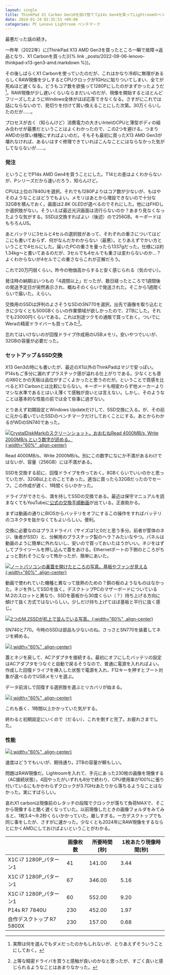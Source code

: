 ```yaml
---
layout: single
title: ThinkPad X1 Carbon Gen10を投げ捨ててp14s Gen4を買ってLightroomのベンチをした話
date: 2024-01-19 02:35:53 +09:00
categories: PC Lenovo Lightroom ベンチマーク
---
```


最悪だった話の続き。

一昨年（2022年）に[ThinkPad X13 AMD Gen3を買ったところ一瞬で故障→返品となり、X1 Carbonを買った]({% link _posts/2022-09-06-lenovo-thinkpad-x13-gen3-amd.markdown %})。

その後しばらくX1 Carbonを使っていたのだが、これはかなり冷却に無理があるらしくRAW現像を少しするとCPUクロックが1GHzに貼りついてしまい、全てが死ぬほど遅くなる。どうもコア数を欲張って1280Pにしたのがまずかったようだ[^1]。RAW現像が少し遅いくらいならまだいいのだが、現像を開始するとほとんどフリーズしたようにWindows全体がほぼ応答できなくなる。さすがにこれでは話にならないので、見切りを付けて買い換えることにした次第。30万くらいしたのだが……。

プロセスが古く（知らんけど）消費電力の大きいIntelのCPUと薄型ボディの組み合わせが最悪だということはよくわかったので、この2つを避ける。つまりAMDの分厚い機種にすればよいのだ。そもそも最初に買ったX13 AMD Gen3が壊れなければ、あるいはすぐ修理できていればこんなことにはならなかった気がしてならないが……。

### 発注

ということでP14s AMD Gen4を買うことにした。T14との差はよくわからないが、Pシリーズだから速いだろう、知らんけど。

CPUは上位の7840Uを選択。それでも1280Pよりはコア数が少ないが、もはやそのようなことはどうでもよい。メモリはあとから増設できないので十分な32GBを積んでおく。画面は2.8K OLEDが選べるのでそれにした。他にはFHDしか選択肢がない。そういえば最近光沢画面は流行らないのか？あまり見なくなったような気がする。SSDは交換すればよい（後述）ので256GB。キーボードはもちろんUS。

あとバッテリに3セルと4セルの選択肢があって、それぞれの重さについてはどこにも書いておらず、何がなんだかわからない（最悪）。とりあえずでかい方ということで4セルにした。届いたPCの重さを量ったら1337gだった。仕様には約1.34kg～と書いてあるのだが、3セルでも4セルでも重さは変わらないのか…？よくわからないが4セルでこの重さならこれが正解だろう。

これで20万円弱くらい。昨今の物価高からすると安く感じられる（気のせい）。

発注時の納期はいつもの「4週間以上」だったが、数日経ったところで1週間後の発送予定日が突然表示され、概ねそのくらいで発送された。そこから1週間くらいで届いた。えらい。

交換用のSSDは評判のよさそうなSDのSN770を選択。出先で画像を取り込むときに少なくとも500GBくらいの作業領域が欲しかったので、2TBにした。それでも23000円くらいである。これは別途ツクモの通販で買っておく。ついでにWeraの精密ドライバーも買ってみた[^2]。

忘れてはいけないのが回復ドライブ作成用のUSBメモリ。安いやつでいいが、32GBの容量が必要だった。

### セットアップ＆SSD交換

X13 Gen3の時にも書いたが、最近のX1以外のThinkPadはマジで安っぽい。P14sもご多分に漏れずプラスチック感が溢れる仕上がりである。少なくとも昔のX60とかの天板は品位がすごくよかったと思うのだが。ということで質感を比べるとX1 Carbonとは比較にならない。キーボードも相変わらず他メーカーよりマシな水準であるとはいえ薄くて感触が良いとは言えない。しかし、そのようなことは基本的な性能の前では全て些事に過ぎない。

とりあえず初期設定とWindows Updateだけして、SSD交換に入る。が、その前に元から着いていたSSDのベンチマークだけしておくことにする。あとからわかるがWDのSN740であった。

[![CrystalDiskMarkのスクリーンショット。おおむねRead 4000MB/s, Write 2000MB/s という数字が読める。](/assets/images/posts/thinkpad_p14s/crystaldiskmark_thinkpad_p14s_with_default_ssd.webp){:width="60%" .align-center} ](/assets/images/posts/thinkpad_p14s/crystaldiskmark_thinkpad_p14s_with_default_ssd.webp)

Read 4000MB/s、Write 2000MB/s。別にこの数字になにか不満があるわけではないが、容量（256GB）には不満がある。

SSDを交換する前に、回復ドライブを作っておく。8GBくらいでいいのかと思っていたが、32GB以上とのことであった。適当に買ったら32GBだったのでセーフ。この作成が遅く、1時間くらいかかった。

ドライブができたら、満を持してSSDの交換である。最近は保守マニュアルを読まなくてもYouTubeに[公式の交換手順動画](https://www.youtube.com/watch?v=8sm1ScVUHqY)が出ている。正直助かる。

まずは動画の通りにBIOSからバッテリをオフにするこの操作をすればバッテリのコネクタを抜かなくてもよいらしい。便利。

交換に必要なのはプラスドライバ（サイズは1と0だと思う多分。前者が筐体のネジ、後者がSSD）と、分解用のプラスチック製のヘラ？みたいなやつ。パネルは動画のように簡単に外れないし、安いので買っておいたほうがいい。ネジをはずしてプライツールを押し込んで蓋をあける。Ethernetポートの下側のところがちょっと割れそうになって怖かったが、簡単にあいた。

[![ノートパソコンの裏蓋を開けたところの写真。基板やファンが見える](/assets/images/posts/thinkpad_p14s/thinkpad-1.webp){:width="80%" .align-center} ](/assets/images/posts/thinkpad_p14s/thinkpad-1.webp)

動画で使われていた機種と異なって放熱のための？銅の板のようなものはなかった。ネジを外してSSDを抜く。デスクトップPCのマザーボードについているM.2のスロットと異なり、SSDを基板から30度くらい（？）持ち上げる方向に傾けて抜く方式ではないらしい。少しだけ持ち上げてほぼ基板と平行に抜く感じ。

[![2つのM.2SSDが机上で並んでいる写真。](/assets/images/posts/thinkpad_p14s/thinkpad-2.webp){:width="60%" .align-center} ](/assets/images/posts/thinkpad_p14s/thinkpad-2.webp)

SN740と770。今時のSSDは部品も少ないのね。さっさとSN770を装着してネジを締める。

[![](/assets/images/posts/thinkpad_p14s/thinkpad-3.webp){:width="60%" .align-center} ](/assets/images/posts/thinkpad_p14s/thinkpad-3.webp)

蓋とネジを戻して、ACアダプタを接続する。最初にオフにしたバッテリの設定はACアダプタをつなぐと自動で戻るそうなので、普通に電源を入れればよい。作成した回復ドライブを挿入した状態で電源を入れ、F12キーを押すとブート対象が選べるのでUSBメモリを選ぶ。

データ前消しで回復する選択肢を選ぶとリカバリが始まる。

[![](/assets/images/posts/thinkpad_p14s/thinkpad-4.webp){:width="60%" .align-center} ](/assets/images/posts/thinkpad_p14s/thinkpad-4.webp)

これも長く、1時間以上かかっていた気がする。

終わると初期設定にいくので（だるい）、これを倒すと完了。お疲れさまでした。



### 性能

[![](/assets/images/posts/thinkpad_p14s/crystaldiskmark_thinkpad_p14s_with_2TB_SN770.webp){:width="60%" .align-center} ](/assets/images/posts/thinkpad_p14s/crystaldiskmark_thinkpad_p14s_with_2TB_SN770.webp)

速度はどうでもいいが、期待通り。2TBの容量が頼もしい。

問題はRAW現像だ。Lightroomを入れて、手元にあった230枚の画像を現像する（AC接続状態）。4回やったがいずれも8分で終わり、CPU使用率が100%に張り付いているにもかかわらずクロックが3.7GHzあたりから落ちるようなことはなかった。実にすばらしい。

哀れX1 carbonは現像前のレタッチの段階でクロックが落ちて負荷MAXで、そこから現像すると酷く遅くなっていた。以前現像したときの画像フォルダをみてみると、1枚3.4～9.2秒くらいかかっていた。厳しすぎる。一方デスクトップでも同じ事をしたが、さすがに速かった。少なくとも2024年にRAW現像をするならとにかくAMDにしておけばよいということがわかる。

|                    | 画像枚数 | 所要時間[秒] | 1枚あたり現像時間[秒] |
| ------------------ | ---- | ------- | ------------ |
| X1C i7 1280P_パターン1 | 41   | 141.00  | 3.44         |
| X1C i7 1280P_パターン1 | 67   | 346.00  | 5.16         |
| X1C i7 1280P_パターン1 | 60   | 552.00  | 9.20         |
| P14s R7 7840U      | 230  | 452.00  | 1.97         |
| 自作デスクトップ R7 5800X  | 230  | 157.00  | 0.68         |





[^1]: 実際は何を選んでもダメだったのかもしれないが、とりあえずそういうことにしておく。
[^2]: 上等な精密ドライバを買うと感触が良いのかなと思ったが、すごく良いと感じられるようなことはあまりなかった。
